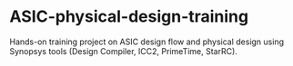 # ASIC-physical-design-training
Hands-on training project on ASIC design flow and physical design using Synopsys tools (Design Compiler, ICC2, PrimeTime, StarRC).
